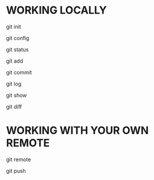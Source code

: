 
WORKING LOCALLY
===============

git init

git config

git status

git add

git commit

git log

git show

git diff


WORKING WITH YOUR OWN REMOTE
============================

git remote

git push